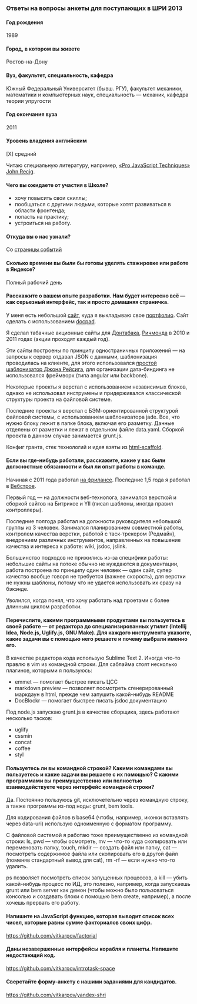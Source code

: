 ### Ответы на вопросы анкеты для поступающих в ШРИ 2013

#### Год рождения

1989

#### Город, в котором вы живете

Ростов-на-Дону

#### Вуз, факультет, специальность, кафедра

Южный Федеральный Университет (бывш. РГУ), факультет механики, математики и компьютерных наук, специальность — механик, кафедра теории упругости

#### Год окончания вуза

2011

#### Уровень владения английским

[X] средний

Читаю специальную литературу, например, [«Pro JavaScript Techniques» John Recig](http://www.ozon.ru/context/detail/id/4608155/).

#### Чего вы ожидаете от участия в Школе?

* хочу повысить свои скиллы; 
* пообщаться с другими людьми, которые хотят развиваться в области фронтенда;
* попасть на практику;
* устроиться на работу.

#### Откуда вы о нас узнали?

Со [страницы событий](http://events.yandex.ru)

#### Сколько времени вы были бы готовы уделять стажировке или работе в Яндексе?

Полный рабочий день

#### Расскажите о вашем опыте разработки. Нам будет интересно всё — как серьезный интерфейс, так и просто домашняя страничка.

У меня есть небольшой [сайт](http://vitkarpov.github.io), куда я выкладываю свое [портфолио](http://vitkarpov.github.io/projects.html). Сайт сделать с использованием [docpad](https://github.com/bevry/docpad).

Я сделал табачные акционные сайты для [Донтабака](http://www.action.dontabak.ru/), [Ричмонда](http://www.richmond-tobacco.com/) в 2010 и 2011 годах (акции проходят каждый год). 

Эти сайты построены по принципу одностраничных приложений — на запросы к сервер отдавал JSON с данными, шаблонизация проводилась на клиенте, для этого использовался [простой шаблонизатор Джона Рейсига](http://ejohn.org/blog/javascript-micro-templating/), для организации дата-биндинга не использовался фреймворк (типа angular или backbone).

Некоторые проекты я верстал с использованием независимых блоков, однако не использовал инструмены и придерживался классической структуры проекта на файловой системе. 

Последние проекты я верстал с БЭМ-ориентированной структурой файловой системы, с использованием шаблонизатора jade. Все, что нужно блоку лежит в папке блока, включая его разметку. Данные отделены от разметки и лежат в отдельном файле data.yaml.
Сборкой проекта в данном случае занимается grunt.js.

Конфиг гранта, стек технологий и идея взяты из [html-scaffold](https://github.com/vitkarpov/html-scaffold).

#### Если вы где-нибудь работали, расскажите, какие у вас были должностные обязанности и был ли опыт работы в команде.

Начиная с 2011 года работал [на фрилансе](http://free-lance.ru/users/vitkarpov/).
Последние 1,5 года я работал в [Вебстрое](http://webstroy.ru/portfolio/sites/all/).

Первый год — на должности веб-технолога, занимался версткой и сборкой сайтов на Битриксе и YII (писал шаблоны, иногда правил контроллеры).  

Последние полгода работал на должности руководителя небольшой группы из 3 человек. Занимался планированием совместной работы, контролем качества верстки, работой с таск-трекером (Редмайн), внедрением различных инструментов, направленных на повышение качества и интереса к работе: wiki, jsdoc, jslink.

Большинство подходов не прижились из-за специфики работы: небольшие сайты на потоке обычно не нуждаются в документации, работа построена по принципу один человек — один сайт, супер качество вообще говоря не требуется (важнее скорость), для верстки не нужны шаблоны, потому что не удается использовать их сразу на бэкэнде.

Уволился, когда понял, что хочу работать над проетами с более длинным циклом разработки.

#### 	Перечислите, какими программными продуктами вы пользуетесь в своей работе — от редактора до специализированных утилит (Intellij Idea, Node.js, Uglify.js, GNU Make). Для каждого инструмента укажите, какие задачи вы с помощью него решаете и почему выбрали именно его.

В качестве редактора кода использую Sublime Text 2. Иногда что-то правлю в vim из командной строки. Для саблайма стоят несколько плагинов, которыми я пользуюсь:

* emmet — помогает быстрее писать ЦСС
* markdown preview — позволяет посмотреть сгенерированный маркдаун в html, прежде чем запушить какой-нибудь README
* DocBlockr — помогает быстрее писать jsdoc документацию

Под node.js запускаю grunt.js в качестве сборщика, здесь работают несколько тасков:

* uglify
* cssmin
* concat
* coffee
* styl

#### Пользуетесь ли вы командной строкой? Какими командами вы пользуетесь и какие задачи вы решаете с их помощью? С какими программами вы преимущественно или полностью взаимодействуете через интерфейс командной строки?

Да. Постоянно пользуюсь git, исключетельно через командную строку, а также программы из-под ноды: grunt, bem tools.

Для кодирования файлов в base64 (чтобы, например, иконки вставлять через data-uri) использую одноименную с форматом программу.

С файловой системой я работаю тоже преимущественно из командной строки: ls, pwd — чтобы осмотреть, mv — что-то куда скопировать или переменовать папку, touch, mkdir — создать файл или папку, cat — посмотреть содержимое файла или скопировать его в другой файл (поменяв стандартный вывод для cat), rm -rf — если нужно что-то удалить.

ps позволяет посмотреть список запущенных процессов, а kill — убить какой-нибудь процесс по ИД, это полезно, например, когда запускаешь grunt или bem server как демон (чтобы можно было пользоваться консолью и создавать блоки с помощью bem create, например), а после хочешь прервать его работу.

#### Напишите на JavaScript функцию, которая выводит список всех чисел, которые равны сумме факториалов своих цифр.

https://github.com/vitkarpov/factorial


#### Даны незавершенные интерфейсы корабля и планеты. Напишите недостающий код.

https://github.com/vitkarpov/introtask-space

#### Сверстайте форму-анкету с нашими заданиями для кандидатов.

https://github.com/vitkarpov/yandex-shri
